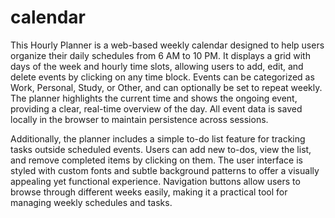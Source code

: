# calendar

This Hourly Planner is a web-based weekly calendar designed to help users organize their daily schedules from 6 AM to 10 PM. It displays a grid with days of the week and hourly time slots, allowing users to add, edit, and delete events by clicking on any time block. Events can be categorized as Work, Personal, Study, or Other, and can optionally be set to repeat weekly. The planner highlights the current time and shows the ongoing event, providing a clear, real-time overview of the day. All event data is saved locally in the browser to maintain persistence across sessions.

Additionally, the planner includes a simple to-do list feature for tracking tasks outside scheduled events. Users can add new to-dos, view the list, and remove completed items by clicking on them. The user interface is styled with custom fonts and subtle background patterns to offer a visually appealing yet functional experience. Navigation buttons allow users to browse through different weeks easily, making it a practical tool for managing weekly schedules and tasks.
